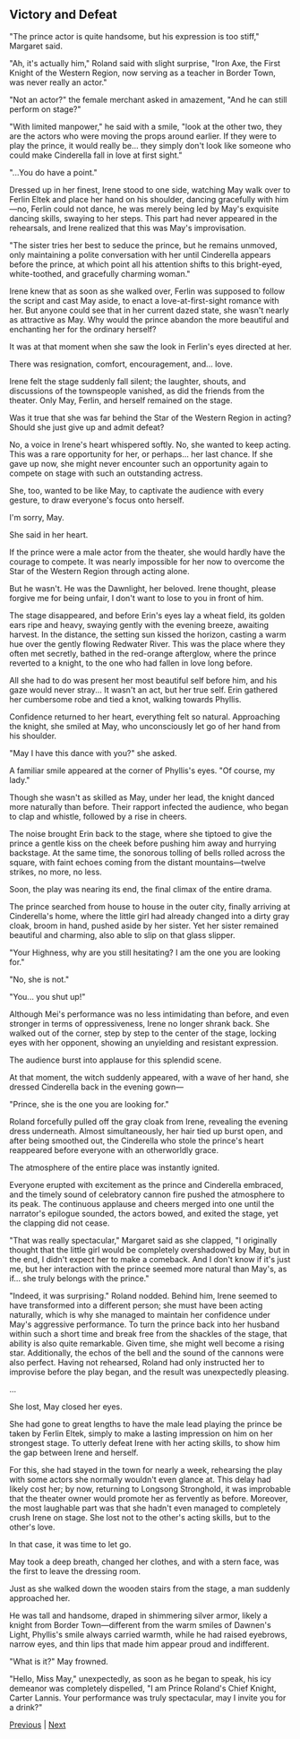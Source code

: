 ## Victory and Defeat
"The prince actor is quite handsome, but his expression is too stiff," Margaret said.

"Ah, it's actually him," Roland said with slight surprise, "Iron Axe, the First Knight of the Western Region, now serving as a teacher in Border Town, was never really an actor."

"Not an actor?" the female merchant asked in amazement, "And he can still perform on stage?"

"With limited manpower," he said with a smile, "look at the other two, they are the actors who were moving the props around earlier. If they were to play the prince, it would really be... they simply don't look like someone who could make Cinderella fall in love at first sight."

"...You do have a point."

Dressed up in her finest, Irene stood to one side, watching May walk over to Ferlin Eltek and place her hand on his shoulder, dancing gracefully with him—no, Ferlin could not dance, he was merely being led by May's exquisite dancing skills, swaying to her steps. This part had never appeared in the rehearsals, and Irene realized that this was May's improvisation.

"The sister tries her best to seduce the prince, but he remains unmoved, only maintaining a polite conversation with her until Cinderella appears before the prince, at which point all his attention shifts to this bright-eyed, white-toothed, and gracefully charming woman."

Irene knew that as soon as she walked over, Ferlin was supposed to follow the script and cast May aside, to enact a love-at-first-sight romance with her. But anyone could see that in her current dazed state, she wasn't nearly as attractive as May. Why would the prince abandon the more beautiful and enchanting her for the ordinary herself?

It was at that moment when she saw the look in Ferlin's eyes directed at her.



There was resignation, comfort, encouragement, and... love.

Irene felt the stage suddenly fall silent; the laughter, shouts, and discussions of the townspeople vanished, as did the friends from the theater. Only May, Ferlin, and herself remained on the stage.

Was it true that she was far behind the Star of the Western Region in acting? Should she just give up and admit defeat?

No, a voice in Irene's heart whispered softly. No, she wanted to keep acting. This was a rare opportunity for her, or perhaps... her last chance. If she gave up now, she might never encounter such an opportunity again to compete on stage with such an outstanding actress.

She, too, wanted to be like May, to captivate the audience with every gesture, to draw everyone's focus onto herself.

I'm sorry, May.

She said in her heart.

If the prince were a male actor from the theater, she would hardly have the courage to compete. It was nearly impossible for her now to overcome the Star of the Western Region through acting alone.

But he wasn't. He was the Dawnlight, her beloved. Irene thought, please forgive me for being unfair, I don't want to lose to you in front of him.



The stage disappeared, and before Erin's eyes lay a wheat field, its golden ears ripe and heavy, swaying gently with the evening breeze, awaiting harvest. In the distance, the setting sun kissed the horizon, casting a warm hue over the gently flowing Redwater River. This was the place where they often met secretly, bathed in the red-orange afterglow, where the prince reverted to a knight, to the one who had fallen in love long before.



All she had to do was present her most beautiful self before him, and his gaze would never stray... It wasn't an act, but her true self. Erin gathered her cumbersome robe and tied a knot, walking towards Phyllis.



Confidence returned to her heart, everything felt so natural. Approaching the knight, she smiled at May, who unconsciously let go of her hand from his shoulder.



"May I have this dance with you?" she asked.



A familiar smile appeared at the corner of Phyllis's eyes. "Of course, my lady."



Though she wasn't as skilled as May, under her lead, the knight danced more naturally than before. Their rapport infected the audience, who began to clap and whistle, followed by a rise in cheers.



The noise brought Erin back to the stage, where she tiptoed to give the prince a gentle kiss on the cheek before pushing him away and hurrying backstage. At the same time, the sonorous tolling of bells rolled across the square, with faint echoes coming from the distant mountains—twelve strikes, no more, no less.



Soon, the play was nearing its end, the final climax of the entire drama.



The prince searched from house to house in the outer city, finally arriving at Cinderella's home, where the little girl had already changed into a dirty gray cloak, broom in hand, pushed aside by her sister. Yet her sister remained beautiful and charming, also able to slip on that glass slipper.



"Your Highness, why are you still hesitating? I am the one you are looking for."

"No, she is not."

"You... you shut up!"

Although Mei's performance was no less intimidating than before, and even stronger in terms of oppressiveness, Irene no longer shrank back. She walked out of the corner, step by step to the center of the stage, locking eyes with her opponent, showing an unyielding and resistant expression.

The audience burst into applause for this splendid scene.

At that moment, the witch suddenly appeared, with a wave of her hand, she dressed Cinderella back in the evening gown—

"Prince, she is the one you are looking for."

Roland forcefully pulled off the gray cloak from Irene, revealing the evening dress underneath. Almost simultaneously, her hair tied up burst open, and after being smoothed out, the Cinderella who stole the prince's heart reappeared before everyone with an otherworldly grace.

The atmosphere of the entire place was instantly ignited.



Everyone erupted with excitement as the prince and Cinderella embraced, and the timely sound of celebratory cannon fire pushed the atmosphere to its peak. The continuous applause and cheers merged into one until the narrator's epilogue sounded, the actors bowed, and exited the stage, yet the clapping did not cease.



"That was really spectacular," Margaret said as she clapped, "I originally thought that the little girl would be completely overshadowed by May, but in the end, I didn't expect her to make a comeback. And I don't know if it's just me, but her interaction with the prince seemed more natural than May's, as if... she truly belongs with the prince."



"Indeed, it was surprising." Roland nodded. Behind him, Irene seemed to have transformed into a different person; she must have been acting naturally, which is why she managed to maintain her confidence under May's aggressive performance. To turn the prince back into her husband within such a short time and break free from the shackles of the stage, that ability is also quite remarkable. Given time, she might well become a rising star. Additionally, the echos of the bell and the sound of the cannons were also perfect. Having not rehearsed, Roland had only instructed her to improvise before the play began, and the result was unexpectedly pleasing.



...



She lost, May closed her eyes.



She had gone to great lengths to have the male lead playing the prince be taken by Ferlin Eltek, simply to make a lasting impression on him on her strongest stage. To utterly defeat Irene with her acting skills, to show him the gap between Irene and herself.



For this, she had stayed in the town for nearly a week, rehearsing the play with some actors she normally wouldn't even glance at. This delay had likely cost her; by now, returning to Longsong Stronghold, it was improbable that the theater owner would promote her as fervently as before. Moreover, the most laughable part was that she hadn't even managed to completely crush Irene on stage. She lost not to the other's acting skills, but to the other's love.



In that case, it was time to let go.



May took a deep breath, changed her clothes, and with a stern face, was the first to leave the dressing room.



Just as she walked down the wooden stairs from the stage, a man suddenly approached her.

He was tall and handsome, draped in shimmering silver armor, likely a knight from Border Town—different from the warm smiles of Dawnen's Light, Phyllis's smile always carried warmth, while he had raised eyebrows, narrow eyes, and thin lips that made him appear proud and indifferent.

"What is it?" May frowned.

"Hello, Miss May," unexpectedly, as soon as he began to speak, his icy demeanor was completely dispelled, "I am Prince Roland's Chief Knight, Carter Lannis. Your performance was truly spectacular, may I invite you for a drink?"





[Previous](CH0189.md) | [Next](CH0191.md)
